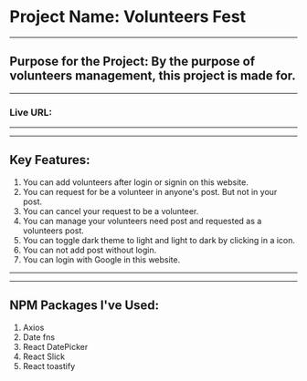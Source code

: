 # Project Name: Volunteers Fest
----------------------------------

## Purpose for the Project: By the purpose of volunteers management, this project is made for.

----------------------------------
### Live URL: 

----------------------------------
----------------------------------

## Key Features: 
 1. You can add volunteers after login or signin on this website.
 2. You can request for be a volunteer in anyone's post. But not in your post.
 3. You can cancel your request to be a volunteer.
 4. You can manage your volunteers need post and requested as a volunteers post.
 5. You can toggle dark theme to light and light to dark by clicking in a icon.
 6. You can not add post without login.
 7. You can login with Google in this website.

------------------------------------
------------------------------------
## NPM Packages I've Used: 
 1. Axios
 2. Date fns
 3. React DatePicker
 4. React Slick
 5. React toastify